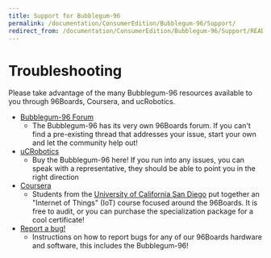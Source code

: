 ```yaml
---
title: Support for Bubblegum-96
permalink: /documentation/ConsumerEdition/Bubblegum-96/Support/
redirect_from: /documentation/ConsumerEdition/Bubblegum-96/Support/README.md/
---
```

# Troubleshooting

Please take advantage of the many Bubblegum-96 resources available to you through 96Boards, Coursera, and ucRobotics.

- [Bubblegum-96 Forum](https://discuss.96boards.org/c/products/bubblegum96/)
   - The Bubblegum-96 has its very own 96Boards forum. If you can't find a pre-existing thread that addresses your issue, start your own and let the community help out!
- [uCRobotics](http://www.ucrobotics.com.cn/)
   - Buy the Bubblegum-96 here! If you run into any issues, you can speak with a representative, they should be able to point you in the right direction
- [Coursera](https://www.coursera.org/specializations/internet-of-things)
   - Students from the [University of California San Diego](https://ucsd.edu/) put together an "Internet of Things" (IoT) course focused around the 96Boards. It is free to audit, or you can purchase the specialization package for a cool certificate!
- [Report a bug!](../../../Extras/Report_a_bug.md)
   - Instructions on how to report bugs for any of our 96Boards hardware and software, this includes the Bubblegum-96!

